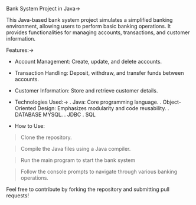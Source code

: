 Bank System Project in Java->

This Java-based bank system project simulates a simplified banking environment, 
allowing users to perform basic banking operations.
It provides functionalities for managing accounts, transactions, and customer information.

Features:->

- Account Management: Create, update, and delete accounts.

- Transaction Handling: Deposit, withdraw, and transfer funds between accounts.
- Customer Information: Store and retrieve customer details.
* Technologies Used:->
                . Java: Core programming language.
                . Object-Oriented Design: Emphasizes modularity and code reusability.
                . DATABASE MYSQL.
                . JDBC
                . SQL
  
- How to Use:
  
> Clone the repository.

> Compile the Java files using a Java compiler.

> Run the main program to start the bank system

> Follow the console prompts to navigate through various banking operations.

 
Feel free to contribute by forking the repository and submitting pull requests!

